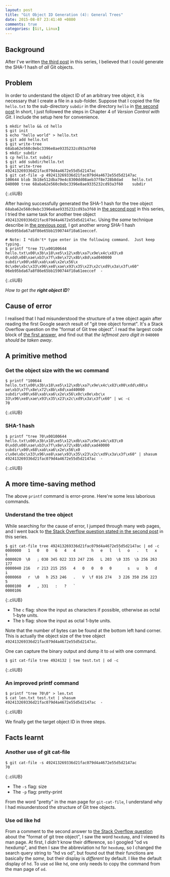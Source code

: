 ```yaml
---
layout: post
title: "Git Object ID Generation (4): General Trees"
date: 2015-08-07 23:41:40 +0800
comments: true
categories: [Git, Linux]
---
```


Background
---

After I've written [the third post][seri3] in this series, I believed
that I could generate the SHA-1 hash of *all* Git objects.

Problem
---

In order to understand the object ID of an arbitrary tree object, it
is necessary that I create a file in a sub-folder.  Suppose that I
copied the file `hello.txt` to the sub-directory `subdir` in the
directory `hello` in [the second post][seri2]  In short, I just
followed the steps in Chapter 4 of *Version Control with Git*.  I
include the setup here for convenience.

    $ mkdir hello && cd hello
    $ git init
    $ echo "hello world" > hello.txt
    $ git add hello.txt
    $ git write-tree
    68aba62e560c0ebc3396e8ae9335232cd93a3f60
    $ mkdir subdir
    $ cp hello.txt subdir
    $ git add subdir/hello.txt
    $ git write-tree
    492413269336d21fac079d4a4672e55d5d2147ac
    $ git cat-file -p 492413269336d21fac079d4a4672e55d5d2147ac
    100644 blob 3b18e512dba79e4c8300dd08aeb37f8e728b8dad	hello.txt
    040000 tree 68aba62e560c0ebc3396e8ae9335232cd93a3f60	subdir
{:.cliUB}

After having successfully generated the SHA-1 hash for the tree object
`68aba62e560c0ebc3396e8ae9335232cd93a3f60` in [the second post][seri2]
in this series, I tried the same task for another tree object
`492413269336d21fac079d4a4672e55d5d2147ac`.  Using the *same*
technique describe in [the previous post][seri3], I got another
*wrong* SHA-1 hash `06eb95bda67a8f86e65bb1590744f10a61eeccef`.

    # Note: I *didn't* type enter in the following command.  Just keep typing.
    $ printf "tree 71\x00100644 hello.txt\x00\x3b\x18\xe5\x12\xdb\xa7\x9e\x4c\x83\x0
    0\xdd\x08\xae\xb3\x7f\x8e\x72\x8b\x8d\xad040000 subdir\x00\x68\xab\xa6\x2e\x56\x
    0c\x0e\xbc\x33\x96\xe8\xae\x93\x35\x23\x2c\xd9\x3a\x3f\x60"
    06eb95bda67a8f86e65bb1590744f10a61eeccef  -
{:.cliUB}

*How to get the **right object ID***?

<!-- more -->

Cause of error
---

I realised that I had misunderstood the structure of a tree object
again after reading the first Google search result of "git tree object
format".  It's a Stack Overflow question on the "format of Git tree
object".  I read the largest code block of
[the first answer][so21599232], and find out that *the leftmost zero
digit in* `040000` *should be taken away*.

A primitive method
---

### Get the object size with the wc command

    $ printf "100644 hello.txt\x00\x3b\x18\xe5\x12\xdb\xa7\x9e\x4c\x83\x00\xdd\x08\x
    ae\xb3\x7f\x8e\x72\x8b\x8d\xad40000 subdir\x00\x68\xab\xa6\x2e\x56\x0c\x0e\xbc\x
    33\x96\xe8\xae\x93\x35\x23\x2c\xd9\x3a\x3f\x60" | wc -c
    70
{:.cliUB}

### SHA-1 hash

    $ printf "tree 70\x00100644 hello.txt\x00\x3b\x18\xe5\x12\xdb\xa7\x9e\x4c\x83\x0
    0\xdd\x08\xae\xb3\x7f\x8e\x72\x8b\x8d\xad40000 subdir\x00\x68\xab\xa6\x2e\x56\x0
    c\x0e\xbc\x33\x96\xe8\xae\x93\x35\x23\x2c\xd9\x3a\x3f\x60" | shasum
    492413269336d21fac079d4a4672e55d5d2147ac  -
{:.cliUB}

A more time-saving method
---

The above `printf` command is error-prone.  Here're some less
laborious commands.

### Understand the tree object

While searching for the cause of error, I jumped through many web
pages, and I went back to
[the Stack Overflow question stated in the second post][so13977017]
in this series.

    $ git cat-file tree 492413269336d21fac079d4a4672e55d5d2147ac | od -c
    0000000   1   0   0   6   4   4       h   e   l   l   o   .   t   x   t
    0000020  \0   ; 030 345 022 333 247 236   L 203  \0 335  \b 256 263 177
    0000040 216   r 213 215 255   4   0   0   0   0       s   u   b   d   i
    0000060   r  \0   h 253 246   .   V  \f 016 274   3 226 350 256 223   5
    0000100   #   , 331   :   ?   `
    0000106
{:.cliUB}

- The `c` flag: show the input as characters if possible, otherwise as
    octal 1-byte units.
- The `b` flag: show the input as octal 1-byte units.

Note that the number of bytes can be found at the bottom left hand
corner.  This is actually the object size of the tree object
`492413269336d21fac079d4a4672e55d5d2147ac`.

One can capture the binary output and dump it to `od` with one
command.

    $ git cat-file tree 4924132 | tee test.txt | od -c
{:.cliUB}

### An improved printf command

    $ printf "tree 70\0" > len.txt
    $ cat len.txt test.txt | shasum
    492413269336d21fac079d4a4672e55d5d2147ac  -
{:.cliUB}

We finally get the target object ID in three steps.

Facts learnt
---

### Another use of git cat-file

    $ git cat-file -s 492413269336d21fac079d4a4672e55d5d2147ac
    70
{:.cliUB}

- The `-s` flag: size
- The `-p` flag: pretty-print

From the word "pretty" in the man page for `git-cat-file`, I
understand why I had misunderstood the structure of Git tree objects.

### Use od like hd

From a comment to the second answer to
[the Stack Overflow question][so21599232] about the "format of git
tree object", I saw the word `hexdump`, and I viewed its man page.  At
first, I *didn't* know their difference, so I googled "od vs hexdump",
and then I saw the abbreviation `hd` for `hexdump`, so I changed the
search query string to "hd vs od", but found out that their functions
are basically the *same*, but their display is *different* by default.
I like the default display of `hd`.  To use `od` like `hd`, one only
needs to copy the command from the man page of `od`.


[seri2]: /blog/2015/08/07/git-object-id-generation-2-trees-with-one-single-blob/
[seri3]: /blog/2015/08/07/git-object-id-generation-3-trees-with-multiple-blobs/
[so21599232]: http://stackoverflow.com/a/21599232
[so13977017]: http://stackoverflow.com/a/13977017
